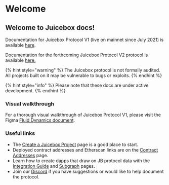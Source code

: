 # Welcome

## Welcome to Juicebox docs!

Documentation for Juicebox Protocol V1 (live on mainnet since July 2021) is available [here](contracts/).

Documentation for the forthcoming Juicebox Protocol V2 protocol is available [here.](protocol/)

{% hint style="warning" %}
The Juicebox protocol is not formally audited. All projects built on it may be vulnerable to bugs or exploits.
{% endhint %}

{% hint style="info" %}
Please note that these docs are under active development.
{% endhint %}

### Visual walkthrough

For a thorough visual walkthrough of Juicebox Protocol V1, please visit the Figma [Fluid Dynamics document](https://www.figma.com/file/dHsQ7Bt3ryXbZ2sRBAfBq5/Fluid-Dynamics).

### Useful links

* The [Create a Juicebox Project](getting-started/create-a-juicebox-project.md) page is a good place to start.
* Deployed contract addresses and Etherscan links are on the [Contract Addresses](resources/contract-addresses.md) page.
* Learn how to create dapps that draw on JB protocol data with the [Integration Guide](developers/integration-guide.md) and [Subgraph](developers/subgraph.md) pages.
* Join our [Discord](https://discord.com/invite/5JsDvuyCPd) if you have suggestions or would like to help document the protocol.

